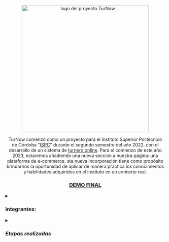 <p align="center">
  <img width="400" alt= "logo del proyecto TurNow" src=https://user-images.githubusercontent.com/96992783/232926965-98cc1b9a-2bee-419c-b618-ffb7c16601fe.png>
</p>

<p align="center">
  TurNow comenzó como un proyecto para el Instituto Superior Politécnico de Córdoba "<a href="https://www.ispc.edu.ar/">ISPC</a>" durante el segundo semestre del año 2022,
  con el desarrollo de un sistema de <a href="https://github.com/TEAM-ISPC/Proyecto-Integrador-Full-Stack.git">turnero online</a>.  
  Para el comienzo de este año 2023, estaremos añadiendo una nueva sección a nuestra página: una plataforma de e-commerce. 
  sta nueva incorporación tiene como propósito brindarnos la oportunidad de aplicar de manera práctica los conocimientos y 
  habilidades adquiridos en el instituto en un contexto real.
</p>

 <h3 align="center"><a href = "https://drive.google.com/drive/folders/1hKpAot0eIbenEPAJK0tKE-QfhRHYhih7?usp=sharing">DEMO FINAL</a></h3>

  <details> 
  <summary><H3>Integrantes:</H3></summary>
  <ul>
  <li><a href="https://github.com/solefanjbj">Maria Soledad Caro</a></li>
  <li><a href="https://github.com/agustinrios263">Agustin Rios</a></li>
  <li><a href="https://github.com/GiulianaDeEt">Giuliana Dealbera Etchechoury</a></li>
  <li><a href="https://github.com/deboraaltamira">Débora Altamira</a> <i>(decidió no continuar)</i></li>
  <li><a href="https://github.com/memaluna">Emanuel Luna</a> <i>(no continuó por motivos personales)</i></li>
  <li><a href="https://github.com/exequiel2k">Exequiel Diaz</a> <i>(no continuó por motivos personales)</i></li>
  <li><a href="https://github.com/juanpisoni">Juan Pisoni</a> <i>(decidió no continuar)</i></li>
  <li><a href="https://github.com/LucasJuarez3416">Lucas Juárez </a><i>(no continuó por motivos personales)</li>
  <li>Marina Victoria Sanchez <i>(se decidió que no continuaría en el proyecto debido a dificultades para adaptarse)</i></li>
  </ul>
  </details>
  
  <details>
  <summary><H3>Etapas realizadas</H3></summary>
  <H4><i>SPRINT 0.</i></H4>
  <ul>
  <li>Agregar Issues como Historia de Usuarios, respetando la nomenclatura sugerida. </li>
  <li>Crear Milestone por Sprints. </li>
  <li>Crear Wiki con registro de ceremonias por SPRINT (daily, review,retrospective) y novedades del equipo. </li>
  <li>Completar e incluir la documentación IEEE830 con la nueva parte e-commerce. </li>
  <li>Crear tablero kanban (Product Backlog, ToDo, In process, Finished). </li>
  <li>Crear diagramas casos de uso. </li>
  <li>Crear diagramas de clase. </li>
  <li>Mejorar el modelo de datos lógico en base a los nuevos requerimientos (e-commerce). </li>
  <li>Revisar la estructura web semántica, responsive (RWD). </li>
  </ul>
  
  <H4><i>SPRINT 1.</i></H4>
  <ul>
  <li>Mantener actualizado el flujo de las Issues. </li>
  <li>Crear SPA con módulos, componentes y routin en Angular. </li>
  <li>Implementar las clases en Python en base al diagrama de clases. </li>
  <li>Diseñar un script legile de la base de datos en MySQL</li>
  <li>Corregir, si es necesario, el diagrama casos de uso</li>
  <li>Corregir, si es necesario, el diagramasde clases</li>
  <li>Corregir, si es necesario, el diagrama de entidad-relación</li>
  <li>Corregir, si es necesario, el modelo relacional.</li>
  <li>Realizar las tablas actualizadas de la normalización.</li>
  </ul>

  <H4><i>SPRINT 2.</i></H4>
  <ul>
  <li>Crear servicios que consuman un API Rest de prueba. </li>
  <li>Inyectar a los componentes los correspondientes servicios a fin de que puedas acceder a los datos y mostrarlos por pantalla. </li>
  <li>Incorporar la programación reactiva mediante observables para la comunicación entre servicios y componentes. </li>
  <li>Establecer el modelo de base de datos del primer sprint en Django usando clases.</li>
  <li>Establecer el sistema de usuarios en Django-Admin (registro, login y roles).</li>
  <li>Crear un ABM de productos/servicios utilizando el panel de control de Django.</li>
  </ul>

  <H4><i>SPRINT 3.</i></H4>
  <ul>
  <li>Incorporar formularios reactivos de registro y login para la autenticación. </li>
  <li>Incorporar formularios para la manipulación (alta) de servicios/productos/suscripción. </li>
  <li>Conexión del front end con el back end para el registro e inicio de sesión. </li>
  <li>Conexión del front end con el back end para almacenar los datos de los productos/servicios y detalles de producto/servicio en la DB a través del modelo en Django.</li>
  <li>Crear registro y login de usuario desde el back end.</li>
  <li>Alta de al menos 3 productos/servicios/suscripción.</li>
  <li>Crear un dashboard con módulos planteados en la maquetación del front end.</li>    
  </ul>

   <H4><i>SPRINT 4.</i></H4>
  <ul>
  <li>Crear un tablero de control para usuarios. </li>
    <ul>
      <li>Mostrar catálogo con mínimo 3 productos</li>
      <li>Seleccionar para comprar</li>
      <li>Simular pago con API Mercado Pago</li>
    </ul>
  <li>Crear un tablero de control administrador CRUD básico funcional de producto y cliente. </li>
  <li>Demo final. </li>    
  </ul>
  </details>
